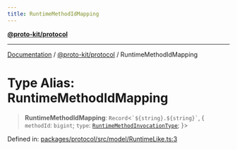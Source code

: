 ```yaml
---
title: RuntimeMethodIdMapping
---
```


[**@proto-kit/protocol**](../README.md)

***

[Documentation](../../../README.md) / [@proto-kit/protocol](../README.md) / RuntimeMethodIdMapping

# Type Alias: RuntimeMethodIdMapping

> **RuntimeMethodIdMapping**: `Record`\<`` `${string}.${string}` ``, \{ `methodId`: `bigint`; `type`: [`RuntimeMethodInvocationType`](RuntimeMethodInvocationType.md); \}\>

Defined in: [packages/protocol/src/model/RuntimeLike.ts:3](https://github.com/proto-kit/framework/blob/b953c754e500c62f01fbbd6d09adfb2f5577269d/packages/protocol/src/model/RuntimeLike.ts#L3)
